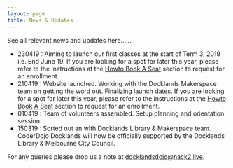 ```yaml
---
layout: page
title: News & Updates
---
```


See all relevant news and updates here......

- 230419 : Aiming to launch our first classes at the start of Term 3, 2019 i.e. End June 19. If you are looking for a spot for later this year, please refer to the instructions at the [Howto Book A Seat](https://tangowhisky37.github.io/CoderDojoDocklands/#howto-book-a-seat) section to request for an enrollment.
- 210419 : Website launched. Working with the Docklands Makerspace team on getting the word out. Finalizing launch dates. If you are looking for a spot for later this year, please refer to the instructions at the [Howto Book A Seat](https://tangowhisky37.github.io/CoderDojoDocklands/#howto-book-a-seat) section to request for an enrollment.
- 010419 : Team of volunteers assembled. Setup planning and orientation session.
- 150319 : Sorted out an with Docklands Library & Makerspace team. CoderDojo Docklands will now be officially supported by the Docklands Library & Melbourne City Council.

For any queries please drop us a note at docklandsdojo@hack2.live.
